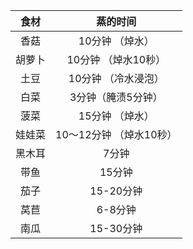 |    食材    |        蒸的时间         |
| :--------: | :---------------------: |
|    香菇    |     10分钟 （焯水）     |
|   胡萝卜   |   10分钟 （焯水10秒）   |
|    土豆    |  10分钟  （冷水浸泡）   |
|    白菜    |   3分钟（腌渍5分钟）    |
|    菠菜    |     15分钟 （焯水）     |
|   娃娃菜   | 10～12分钟 （焯水10秒） |
|   黑木耳   |          7分钟          |
|    带鱼    |         15分钟          |
|    茄子    |        15-20分钟        |
|    莴苣    |         6-8分钟         |
|    南瓜    |        15-30分钟        |